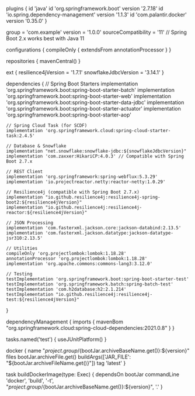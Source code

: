 plugins {
    id 'java'
    id 'org.springframework.boot' version '2.7.18'
    id 'io.spring.dependency-management' version '1.1.3'
    id 'com.palantir.docker' version '0.35.0'
}

group = 'com.example'
version = '1.0.0'
sourceCompatibility = '11'  // Spring Boot 2.x works best with Java 11

configurations {
    compileOnly {
        extendsFrom annotationProcessor
    }
}

repositories {
    mavenCentral()
}

ext {
    resilience4jVersion = '1.7.1'
    snowflakeJdbcVersion = '3.14.1'
}

dependencies {
    // Spring Boot Starters
    implementation 'org.springframework.boot:spring-boot-starter-batch'
    implementation 'org.springframework.boot:spring-boot-starter-web'
    implementation 'org.springframework.boot:spring-boot-starter-data-jdbc'
    implementation 'org.springframework.boot:spring-boot-starter-actuator'
    implementation 'org.springframework.boot:spring-boot-starter-aop'
    
    // Spring Cloud Task (for SCDF)
    implementation 'org.springframework.cloud:spring-cloud-starter-task:2.4.5'
    
    // Database & Snowflake
    implementation "net.snowflake:snowflake-jdbc:${snowflakeJdbcVersion}"
    implementation 'com.zaxxer:HikariCP:4.0.3' // Compatible with Spring Boot 2.7.x
    
    // REST Client
    implementation 'org.springframework:spring-webflux:5.3.29'
    implementation 'io.projectreactor.netty:reactor-netty:1.0.29'
    
    // Resilience4j (compatible with Spring Boot 2.7.x)
    implementation "io.github.resilience4j:resilience4j-spring-boot2:${resilience4jVersion}"
    implementation "io.github.resilience4j:resilience4j-reactor:${resilience4jVersion}"
    
    // JSON Processing
    implementation 'com.fasterxml.jackson.core:jackson-databind:2.13.5'
    implementation 'com.fasterxml.jackson.datatype:jackson-datatype-jsr310:2.13.5'
    
    // Utilities
    compileOnly 'org.projectlombok:lombok:1.18.28'
    annotationProcessor 'org.projectlombok:lombok:1.18.28'
    implementation 'org.apache.commons:commons-lang3:3.12.0'
    
    // Testing
    testImplementation 'org.springframework.boot:spring-boot-starter-test'
    testImplementation 'org.springframework.batch:spring-batch-test'
    testImplementation 'com.h2database:h2:2.1.214'
    testImplementation "io.github.resilience4j:resilience4j-test:${resilience4jVersion}"
}

dependencyManagement {
    imports {
        mavenBom "org.springframework.cloud:spring-cloud-dependencies:2021.0.8"
    }
}

tasks.named('test') {
    useJUnitPlatform()
}

docker {
    name "${project.group}/${bootJar.archiveBaseName.get()}:${version}"
    files bootJar.archiveFile.get()
    buildArgs(['JAR_FILE': "${bootJar.archiveFileName.get()}"])
    tag 'latest'
}

task buildDockerImage(type: Exec) {
    dependsOn bootJar
    commandLine 'docker', 'build', '-t', "${project.group}/${bootJar.archiveBaseName.get()}:${version}", '.'
}
